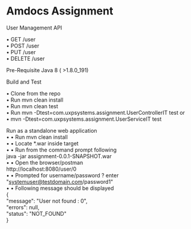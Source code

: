# Amdocs Assignment
User Management API

• GET /user <br>
• POST /user <br>
• PUT /user <br>
• DELETE /user <br>

Pre-Requisite
Java 8 ( >1.8.0_191)

Build and Test 

• Clone from the repo <br>
• Run mvn clean install <br>
• Run mvn clean test <br>
• Run mvn -Dtest=com.uxpsystems.assignment.UserControllerIT test or <br>
• mvn -Dtest=com.uxpsystems.assignment.UserServiceIT test <br>

Run as a standalone web application <br>
• • Run mvn clean install<br>
• • Locate *.war inside target<br>
• • Run from the command prompt following <br>
java -jar assignment-0.0.1-SNAPSHOT.war<br>
• • Open the browser/postman <br>
http://localhost:8080/user/0<br>
• • Prompted for username/password ? enter "systemuser@testdomain.com/password1"<br>
• • Following message should be displayed<br>
{<br>
"message": "User not found : 0",<br>
"errors": null,<br>
"status": "NOT_FOUND"<br>
}<br>
